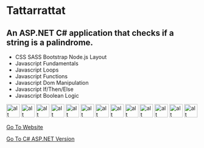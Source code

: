 # Tattarrattat

## An ASP.NET C# application that checks if a string is a palindrome.

 - CSS SASS Bootstrap Node.js Layout
 - Javascript Fundamentals
 - Javascript Loops
 - Javascript Functions
 - Javascript Dom Manipulation
 - Javascript If/Then/Else
 - Javascript Boolean Logic
 
<span><img src="https://davidbellerose.com/assets/img/html5-badge.webp" alt="alt text" title="image Title" height="35" />
<img src="https://davidbellerose.com/assets/img/css3-badge.webp" alt="alt text" title="image Title" height="35" />
<img src="https://davidbellerose.com/assets/img/bootstrap-badge.webp" alt="alt text" title="image Title" height="35" />
<img src="https://davidbellerose.com/assets/img/sass-badge.webp" alt="alt text" title="image Title" height="35" />
<img src="https://davidbellerose.com/assets/img/jquery-badge.webp" alt="alt text" title="image Title" height="35" />
<img src="https://davidbellerose.com/assets/img/nodejs-badge.webp" alt="alt text" title="image Title" height="35" />
<img src="https://davidbellerose.com/assets/img/vscode-badge.webp" alt="alt text" title="image Title" height="35" />
<img src="https://davidbellerose.com/assets/img/gimp-badge.webp" alt="alt text" title="image Title" height="35" />
<img src="https://davidbellerose.com/assets/img/inkscape-badge.webp" alt="alt text" title="image Title" height="35" />
<img src="https://davidbellerose.com/assets/img/blender-badge.webp" alt="alt text" title="image Title" height="35" />
<img src="https://davidbellerose.com/assets/img/codepen-badge.webp" alt="alt text" title="image Title" height="35" />
<img src="https://davidbellerose.com/assets/img/netlify-badge.webp" alt="alt text" title="image Title" height="35" />
<img src="https://davidbellerose.com/assets/img/terminal-badge.webp" alt="alt text" title="image Title" height="35" /></span>


 [Go To Website](https://tattarrattat-javascript.netlify.app/)
 
 [Go To C# ASP.NET Version](https://tattarrattat-asp-net.up.railway.app/)
 
 

 
